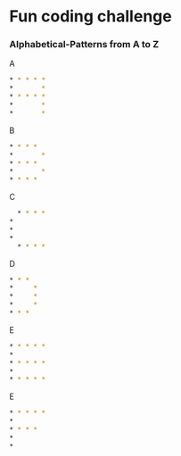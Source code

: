 #  Fun coding challenge
### Alphabetical-Patterns from A to Z
A
```bash
* * * * *
*       *
* * * * *
*       *
*       *
```
B
```bash
* * * *    
*       *
* * * *
*       *
* * * *
```
C
```bash
  * * * *  
*
*
*
  * * * *
```
D
```bash
* * *      
*     *
*     *
*     *
* * *
```
E
```bash
* * * * *   
*
* * * * *
*
* * * * *
```
E
```bash
* * * * *  
*
* * * *
*
*
```

